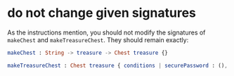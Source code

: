 # do not change given signatures

As the instructions mention, you should not modify the signatures of `makeChest` and `makeTreasureChest`.
They should remain exactly:

```elm
makeChest : String -> treasure -> Chest treasure {}

makeTreasureChest : Chest treasure { conditions | securePassword : (), uniqueTreasure : () } -> TreasureChest treasure
```

